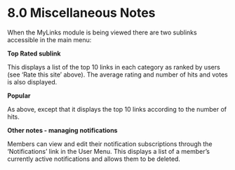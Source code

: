 # 8.0 Miscellaneous Notes



When the MyLinks module is being viewed there are two sublinks accessible in the main menu:

**Top Rated sublink**

This displays a list of the top 10 links in each category as ranked by users (see ‘Rate this site’ above). The average rating and number of hits and votes is also displayed.

**Popular**

As above, except that it displays the top 10 links according to the number of hits.

**Other notes - managing notifications**

Members can view and edit their notification subscriptions through the ‘Notifications’ link in the User Menu. This displays a list of a member’s currently active notifications and allows them to be deleted.